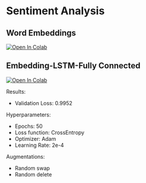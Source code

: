 # Sentiment Analysis

## Word Embeddings

[![Open In Colab](https://colab.research.google.com/assets/colab-badge.svg)](https://colab.research.google.com/drive/1e0QAVCYllzWaBUYx33ubLU456vpkuYLA?usp=sharing)

## Embedding-LSTM-Fully Connected

[![Open In Colab](https://colab.research.google.com/assets/colab-badge.svg)](https://colab.research.google.com/drive/1bQwtibOr09RCv0Jn8-MR3nRW5JkcbeT1?usp=sharing)

Results:

- Validation Loss: 0.9952

Hyperparameters:

- Epochs: 50
- Loss function: CrossEntropy
- Optimizer: Adam
- Learning Rate: 2e-4

Augmentations:

- Random swap
- Random delete
